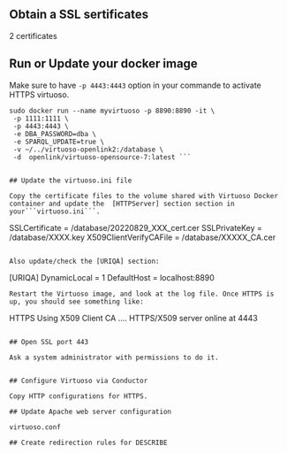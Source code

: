 ## Obtain a SSL sertificates 

2 certificates

## Run or Update your docker image 

Make sure to have ``` -p 4443:4443 ``` option in your commande to activate HTTPS virtuoso.

 ```
 sudo docker run --name myvirtuoso -p 8890:8890 -it \
  -p 1111:1111 \
  -p 4443:4443 \
  -e DBA_PASSWORD=dba \
  -e SPARQL_UPDATE=true \
  -v ~/../virtuoso-openlink2:/database \
  -d  openlink/virtuoso-opensource-7:latest ```


## Update the virtuoso.ini file

Copy the certificate files to the volume shared with Virtuoso Docker container and update the  [HTTPServer] section section in your```virtuoso.ini```.

```
SSLCertificate              = /database/20220829_XXX_cert.cer
SSLPrivateKey               = /database/XXXX.key
X509ClientVerifyCAFile      = /database/XXXXX_CA.cer
```

Also update/check the [URIQA] section:

```
[URIQA]
DynamicLocal = 1
DefaultHost  = localhost:8890
```
Restart the Virtuoso image, and look at the log file. Once HTTPS is up, you should see something like:

```
HTTPS Using X509 Client CA ....
HTTPS/X509 server online at 4443
```

## Open SSL port 443

Ask a system administrator with permissions to do it.


## Configure Virtuoso via Conductor

Copy HTTP configurations for HTTPS. 

## Update Apache web server configuration

virtuoso.conf

## Create redirection rules for DESCRIBE



